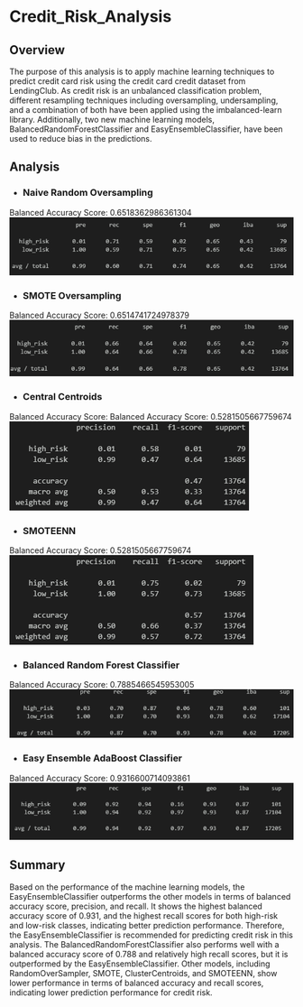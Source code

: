 # Credit_Risk_Analysis

## Overview
The purpose of this analysis is to apply machine learning techniques to predict credit card risk using the credit card credit dataset from LendingClub. As credit risk is an unbalanced classification problem, different resampling techniques including oversampling, undersampling, and a combination of both have been applied using the imbalanced-learn library. Additionally, two new machine learning models, BalancedRandomForestClassifier and EasyEnsembleClassifier, have been used to reduce bias in the predictions.

## Analysis
* ### Naive Random Oversampling
Balanced Accuracy Score: 0.6518362986361304
![Alt text](images/imbalanced_report_random_oversampling.png)

* ### SMOTE Oversampling
Balanced Accuracy Score: 0.6514741724978379
![Alt text](images/imb_rep_rand_smote.png)

* ### Central Centroids
Balanced Accuracy Score: Balanced Accuracy Score: 0.5281505667759674
![Alt text](images/imb_rep_cent_clusters.png)

* ### SMOTEENN
Balanced Accuracy Score: 0.5281505667759674
![Alt text](images/imb_rep_smotenn.png)

* ### Balanced Random Forest Classifier
Balanced Accuracy Score: 0.7885466545953005
![Alt text](images/imb_rep_bfc.png)

* ### Easy Ensemble AdaBoost Classifier
Balanced Accuracy Score: 0.9316600714093861
![Alt text](images/imb_rep_eeac.png)

## Summary
Based on the performance of the machine learning models, the EasyEnsembleClassifier outperforms the other models in terms of balanced accuracy score, precision, and recall. It shows the highest balanced accuracy score of 0.931, and the highest recall scores for both high-risk and low-risk classes, indicating better prediction performance. Therefore, the EasyEnsembleClassifier is recommended for predicting credit risk in this analysis. The BalancedRandomForestClassifier also performs well with a balanced accuracy score of 0.788 and relatively high recall scores, but it is outperformed by the EasyEnsembleClassifier. Other models, including RandomOverSampler, SMOTE, ClusterCentroids, and SMOTEENN, show lower performance in terms of balanced accuracy and recall scores, indicating lower prediction performance for credit risk.
